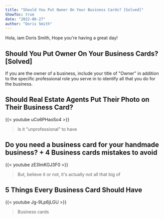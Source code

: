 ```yaml
---
title: "Should You Put Owner On Your Business Cards? [Solved]"
ShowToc: true 
date: "2022-06-27"
author: "Doris Smith" 
---
```


Hola, iam Doris Smith, Hope you're having a great day!
## Should You Put Owner On Your Business Cards? [Solved]
If you are the owner of a business, include your title of "Owner" in addition to the specific professional role you serve in to identify all that you do for the business.

## Should Real Estate Agents Put Their Photo on Their Business Card?
{{< youtube uCo6PHaoSo4 >}}
>Is it "unprofessional" to have 

## Do you need a business card for your handmade business? + 4 Business cards mistakes to avoid
{{< youtube zE3ImKGJ3F0 >}}
>But, believe it or not, it's actually not all that big of 

## 5 Things Every Business Card Should Have
{{< youtube Jg-9Lp6jLGU >}}
>Business cards

